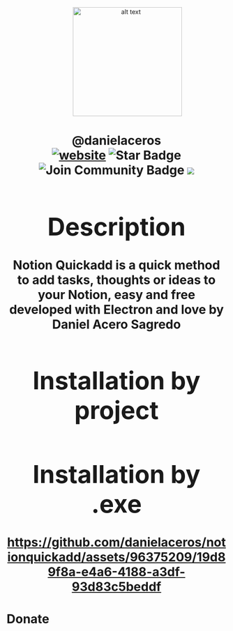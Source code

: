 <html>
<div align="center">
<img src="https://upload.wikimedia.org/wikipedia/commons/thumb/e/e9/Notion-logo.svg/1200px-Notion-logo.svg.png" style="margin-left:10%;" alt="alt text" width="250" height="250"></img>
</div>
<h1 align="center">@danielaceros
<div align="center">
<a href=https://github.com/danielaceros><img src="https://img.shields.io/static/v1?label=&labelColor=505050&message=@danielaceros&color=%230076D6&style=flat&logo=google-chrome&logoColor=%230076D6" alt="website"/></a>
<img src="https://img.shields.io/github/followers/danielaceros?style=social" alt="Star Badge"/>
<a><img src="https://img.shields.io/github/last-commit/danielaceros/notionquickadd" alt="Join Community Badge"/></a>
<a><img src="https://img.shields.io/github/repo-size/danielaceros/notionquickadd"/>
</div>
</html>

# Description
**Notion Quickadd** is a quick method to add tasks, thoughts or ideas to your Notion, easy and free developed with Electron and love by Daniel Acero Sagredo

# Installation by project


# Installation by .exe
https://github.com/danielaceros/notionquickadd/assets/96375209/19d89f8a-e4a6-4188-a3df-93d83c5beddf

# Donate
